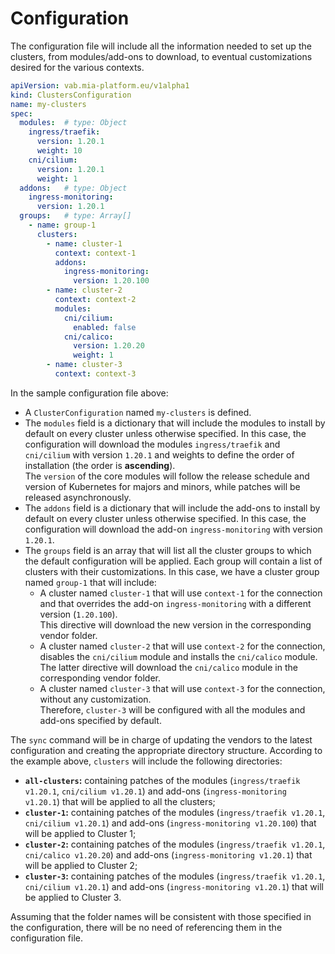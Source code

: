 # Configuration

The configuration file will include all the information needed to set up the clusters, from modules/add-ons to download,
to eventual customizations desired for the various contexts.

```yaml
apiVersion: vab.mia-platform.eu/v1alpha1
kind: ClustersConfiguration
name: my-clusters
spec:
  modules:  # type: Object
    ingress/traefik:
      version: 1.20.1
      weight: 10
    cni/cilium:
      version: 1.20.1
      weight: 1
  addons:   # type: Object
    ingress-monitoring:
      version: 1.20.1
  groups:   # type: Array[]
    - name: group-1
      clusters:
        - name: cluster-1
          context: context-1
          addons:
            ingress-monitoring:
              version: 1.20.100
        - name: cluster-2
          context: context-2
          modules:
            cni/cilium:
              enabled: false
            cni/calico:
              version: 1.20.20
              weight: 1
        - name: cluster-3
          context: context-3
```

In the sample configuration file above:

- A `ClusterConfiguration` named `my-clusters` is defined.
- The `modules` field is a dictionary that will include the modules to install by default on every cluster unless
  otherwise specified. In this case, the configuration will download the modules `ingress/traefik` and `cni/cilium`
  with version `1.20.1` and weights to define the order of installation (the order is **ascending**).  
  The `version` of the core modules will follow the release schedule and version of Kubernetes for majors and minors,
  while patches will be released asynchronously.
- The `addons` field is a dictionary that will include the add-ons to install by default on every cluster unless
  otherwise specified. In this case, the configuration will download the add-on `ingress-monitoring`
  with version `1.20.1`.
- The `groups` field is an array that will list all the cluster groups to which the default configuration
  will be applied. Each group will contain a list of clusters with their customizations.
  In this case, we have a cluster group named `group-1` that will include:
  - A cluster named `cluster-1` that will use `context-1` for the connection and that overrides the add-on
    `ingress-monitoring` with a different version (`1.20.100`).  
    This directive will download the new version in the corresponding vendor folder.
  - A cluster named `cluster-2` that will use `context-2` for the connection, disables the `cni/cilium` module
    and installs the `cni/calico` module.  
    The latter directive will download the `cni/calico` module in the corresponding vendor folder.
  - A cluster named `cluster-3` that will use `context-3` for the connection, without any customization.  
    Therefore, `cluster-3` will be configured with all the modules and add-ons specified by default.

The `sync` command will be in charge of updating the vendors to the latest configuration and creating the appropriate
directory structure. According to the example above, `clusters` will include the following directories:

- **`all-clusters`:** containing patches of the modules (`ingress/traefik v1.20.1`, `cni/cilium v1.20.1`)
  and add-ons (`ingress-monitoring v1.20.1`) that will be applied to all the clusters;
- **`cluster-1`:** containing patches of the modules (`ingress/traefik v1.20.1`, `cni/cilium v1.20.1`)
  and add-ons (`ingress-monitoring v1.20.100`) that will be applied to Cluster 1;
- **`cluster-2`:** containing patches of the modules (`ingress/traefik v1.20.1`, `cni/calico v1.20.20`)
  and add-ons (`ingress-monitoring v1.20.1`) that will be applied to Cluster 2;
- **`cluster-3`:** containing patches of the modules (`ingress/traefik v1.20.1`, `cni/cilium v1.20.1`)
  and add-ons (`ingress-monitoring v1.20.1`) that will be applied to Cluster 3.

Assuming that the folder names will be consistent with those specified in the configuration,
there will be no need of referencing them in the configuration file.
